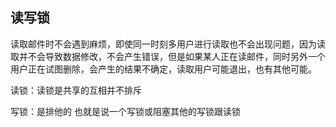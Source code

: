 ## 读写锁

读取邮件时不会遇到麻烦，即使同一时刻多用户进行读取也不会出现问题，因为读取并不会导致数据修改，不会产生错误，但是如果某人正在读邮件，同时另外一个用户正在试图删除，会产生的结果不确定，读取用户可能退出，也有其他可能。



读锁：读锁是共享的互相并不排斥

写锁：是排他的 也就是说一个写锁或阻塞其他的写锁跟读锁

